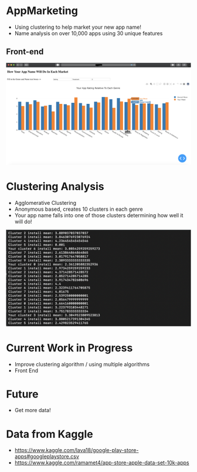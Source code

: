 # AppMarketing
- Using clustering to help market your new app name!
- Name analysis on over 10,000 apps using 30 unique features

## Front-end
!['LocalServer'](https://github.com/trevohearn/AppMarketing/blob/master/images/Frontend_pic.png)

# Clustering Analysis
- Agglomerative Clustering
- Anonymous based, creates 10 clusters in each genre
- Your app name falls into one of those clusters determining how well it will do!

!['Cluster Analysis at Terminal'](https://github.com/trevohearn/AppMarketing/blob/master/images/ClusterAnalysisExample_terminal.png)

# Current Work in Progress
- Improve clustering algorithm / using multiple algorithms
- Front End

# Future
- Get more data!

# Data from Kaggle
- https://www.kaggle.com/lava18/google-play-store-apps#googleplaystore.csv
- https://www.kaggle.com/ramamet4/app-store-apple-data-set-10k-apps

